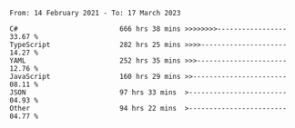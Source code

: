 <!-- [![Top Langs](https://github-readme-stats.vercel.app/api/top-langs/?username=thititongumpun&layout=compact&langs_count=7&theme=prussian)](https://github.com/thititongumpun)
[![Anurag's GitHub stats](https://github-readme-stats.vercel.app/api?username=thititongumpun&hide=stars&show_icons=true&theme=prussian)](https://github.com/thititongumpun) -->

<!--START_SECTION:waka-->

```text
From: 14 February 2021 - To: 17 March 2023

C#                         666 hrs 38 mins >>>>>>>>-----------------   33.67 %
TypeScript                 282 hrs 25 mins >>>>---------------------   14.27 %
YAML                       252 hrs 35 mins >>>----------------------   12.76 %
JavaScript                 160 hrs 29 mins >>-----------------------   08.11 %
JSON                       97 hrs 33 mins  >------------------------   04.93 %
Other                      94 hrs 22 mins  >------------------------   04.77 %
```

<!--END_SECTION:waka-->
